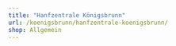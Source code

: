 ```yaml
---
title: "Hanfzentrale Königsbrunn"
url: /koenigsbrunn/hanfzentrale-koenigsbrunn/
shop: Allgemein
---
```

